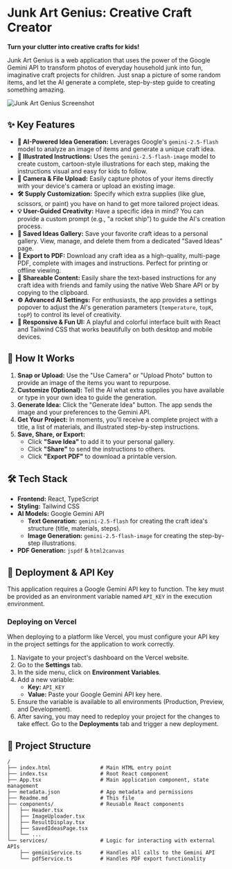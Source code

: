 # Junk Art Genius: Creative Craft Creator

**Turn your clutter into creative crafts for kids!**

Junk Art Genius is a web application that uses the power of the Google Gemini API to transform photos of everyday household junk into fun, imaginative craft projects for children. Just snap a picture of some random items, and let the AI generate a complete, step-by-step guide to creating something amazing.

![Junk Art Genius Screenshot](https://storage.googleapis.com/aistudio-project-images/2237885b-381a-4c2f-b40b-f4fd624b4233.png)

## ✨ Key Features

*   **🤖 AI-Powered Idea Generation:** Leverages Google's `gemini-2.5-flash` model to analyze an image of items and generate a unique craft idea.
*   **🎨 Illustrated Instructions:** Uses the `gemini-2.5-flash-image` model to create custom, cartoon-style illustrations for each step, making the instructions visual and easy for kids to follow.
*   **📸 Camera & File Upload:** Easily capture photos of your items directly with your device's camera or upload an existing image.
*   **🛠️ Supply Customization:** Specify which extra supplies (like glue, scissors, or paint) you have on hand to get more tailored project ideas.
*   **💡 User-Guided Creativity:** Have a specific idea in mind? You can provide a custom prompt (e.g., "a rocket ship") to guide the AI's creation process.
*   **💾 Saved Ideas Gallery:** Save your favorite craft ideas to a personal gallery. View, manage, and delete them from a dedicated "Saved Ideas" page.
*   **📄 Export to PDF:** Download any craft idea as a high-quality, multi-page PDF, complete with images and instructions. Perfect for printing or offline viewing.
*   **🔗 Shareable Content:** Easily share the text-based instructions for any craft idea with friends and family using the native Web Share API or by copying to the clipboard.
*   **⚙️ Advanced AI Settings:** For enthusiasts, the app provides a settings popover to adjust the AI's generation parameters (`temperature`, `topK`, `topP`) to control its level of creativity.
*   **📱 Responsive & Fun UI:** A playful and colorful interface built with React and Tailwind CSS that works beautifully on both desktop and mobile devices.

## 🚀 How It Works

1.  **Snap or Upload:** Use the "Use Camera" or "Upload Photo" button to provide an image of the items you want to repurpose.
2.  **Customize (Optional):** Tell the AI what extra supplies you have available or type in your own idea to guide the generation.
3.  **Generate Idea:** Click the "Generate Idea" button. The app sends the image and your preferences to the Gemini API.
4.  **Get Your Project:** In moments, you'll receive a complete project with a title, a list of materials, and illustrated step-by-step instructions.
5.  **Save, Share, or Export:**
    *   Click **"Save Idea"** to add it to your personal gallery.
    *   Click **"Share"** to send the instructions to others.
    *   Click **"Export PDF"** to download a printable version.

## 🛠️ Tech Stack

*   **Frontend:** React, TypeScript
*   **Styling:** Tailwind CSS
*   **AI Models:** Google Gemini API
    *   **Text Generation:** `gemini-2.5-flash` for creating the craft idea's structure (title, materials, steps).
    *   **Image Generation:** `gemini-2.5-flash-image` for creating the step-by-step illustrations.
*   **PDF Generation:** `jspdf` & `html2canvas`

## 🚀 Deployment & API Key

This application requires a Google Gemini API key to function. The key must be provided as an environment variable named `API_KEY` in the execution environment.

### Deploying on Vercel

When deploying to a platform like Vercel, you must configure your API key in the project settings for the application to work correctly.

1.  Navigate to your project's dashboard on the Vercel website.
2.  Go to the **Settings** tab.
3.  In the side menu, click on **Environment Variables**.
4.  Add a new variable:
    *   **Key:** `API_KEY`
    *   **Value:** Paste your Google Gemini API key here.
5.  Ensure the variable is available to all environments (Production, Preview, and Development).
6.  After saving, you may need to redeploy your project for the changes to take effect. Go to the **Deployments** tab and trigger a new deployment.

## 📁 Project Structure

```
/
├── index.html                # Main HTML entry point
├── index.tsx                 # Root React component
├── App.tsx                   # Main application component, state management
├── metadata.json             # App metadata and permissions
├── Readme.md                 # This file
├── components/               # Reusable React components
│   ├── Header.tsx
│   ├── ImageUploader.tsx
│   ├── ResultDisplay.tsx
│   ├── SavedIdeasPage.tsx
│   └── ...
└── services/                 # Logic for interacting with external APIs
    ├── geminiService.ts      # Handles all calls to the Gemini API
    └── pdfService.ts         # Handles PDF export functionality
```